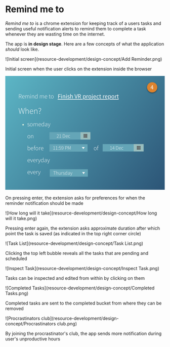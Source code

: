 # Remind me to
_Remind me to_ is a chrome extension for keeping track of a users tasks and sending useful notification alerts to remind them to complete a task whenever they are wasting time on the internet.

The app is __in design stage__. Here are a few concepts of what the application _should_ look like.

![Initial screen](resource-development/design-concept/Add Reminder.png)

Initial screen when the user clicks on the extension inside the browser

![Preference and deadline question](resource-development/design-concept/When.png)

On pressing enter, the extension asks for preferences for when the reminder notification should be made

![How long will it take](resource-development/design-concept/How long will it take.png)

Pressing enter again, the extension asks approximate duration after which point the task is saved (as indicated in the top right corner circle)

![Task List](resource-development/design-concept/Task List.png)

Clicking the top left bubble reveals all the tasks that are pending and scheduled

![Inspect Task](resource-development/design-concept/Inspect Task.png)

Tasks can be inspected and edited from within by clicking on them

![Completed Tasks](resource-development/design-concept/Completed Tasks.png)

Completed tasks are sent to the completed bucket from where they can be removed

![Procrastinators club](resource-development/design-concept/Procrastinators club.png)

By joining the procrastinator's club, the app sends more notification during user's unproductive hours
